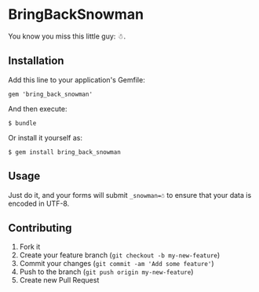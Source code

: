 # BringBackSnowman

You know you miss this little guy: ☃.

## Installation

Add this line to your application's Gemfile:

    gem 'bring_back_snowman'

And then execute:

    $ bundle

Or install it yourself as:

    $ gem install bring_back_snowman

## Usage

Just do it, and your forms will submit `_snowman=☃` to ensure that your data
is encoded in UTF-8.

## Contributing

1. Fork it
2. Create your feature branch (`git checkout -b my-new-feature`)
3. Commit your changes (`git commit -am 'Add some feature'`)
4. Push to the branch (`git push origin my-new-feature`)
5. Create new Pull Request
